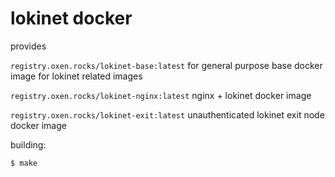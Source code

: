 # lokinet docker

provides 

`registry.oxen.rocks/lokinet-base:latest` for general purpose base docker image for lokinet related images

`registry.oxen.rocks/lokinet-nginx:latest` nginx + lokinet docker image

`registry.oxen.rocks/lokinet-exit:latest` unauthenticated lokinet exit node docker image


building:

    $ make

